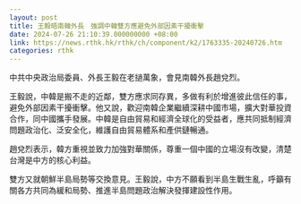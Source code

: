 ```yaml
---
layout: post
title: 王毅晤南韓外長　強調中韓雙方應避免外部因素干擾衝擊
date: 2024-07-26 21:10:39.000000000 +08:00
link: https://news.rthk.hk/rthk/ch/component/k2/1763335-20240726.htm
categories: rthk
---
```


中共中央政治局委員、外長王毅在老撾萬象，會見南韓外長趙兌烈。
 
王毅說，中韓是搬不走的近鄰，雙方應求同存異，多做有利於增進彼此信任的事，避免外部因素干擾衝擊。他又說，歡迎南韓企業繼續深耕中國市場，擴大對華投資合作，同中國攜手發展。中韓是自由貿易和經濟全球化的受益者，應共同抵制經濟問題政治化、泛安全化，維護自由貿易體系和產供鏈暢通。 

趙兌烈表示，韓方重視並致力加強對華關係，尊重一個中國的立場沒有改變，清楚台灣是中方的核心利益。 

雙方又就朝鮮半島局勢等交換意見。王毅說，中方不願看到半島生戰生亂，呼籲有關各方共同為緩和局勢、推進半島問題政治解決發揮建設性作用。
